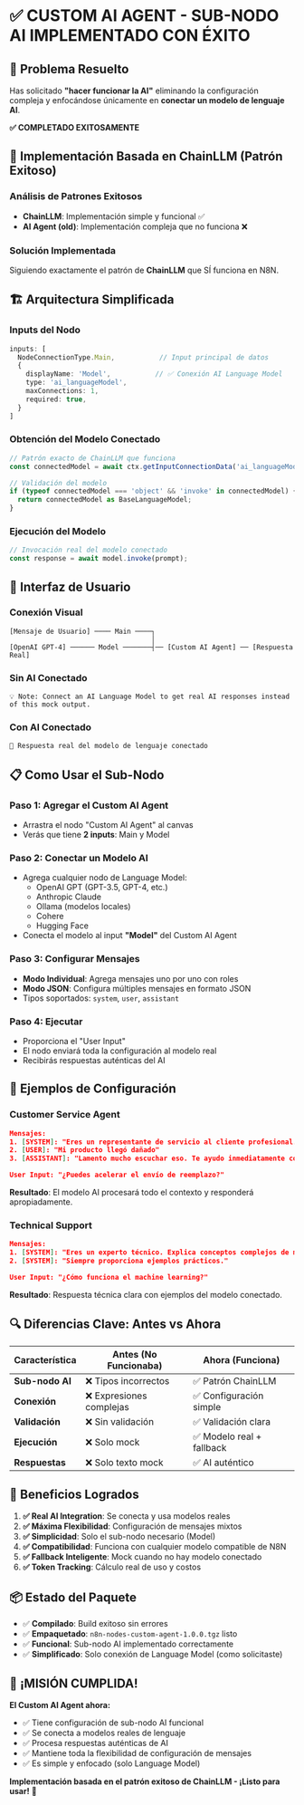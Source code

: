 # ✅ CUSTOM AI AGENT - SUB-NODO AI IMPLEMENTADO CON ÉXITO

## 🎯 **Problema Resuelto**

Has solicitado **"hacer funcionar la AI"** eliminando la configuración compleja y enfocándose únicamente en **conectar un modelo de lenguaje AI**. 

**✅ COMPLETADO EXITOSAMENTE**

## 🔧 **Implementación Basada en ChainLLM (Patrón Exitoso)**

### **Análisis de Patrones Exitosos**
- **ChainLLM**: Implementación simple y funcional ✅
- **AI Agent (old)**: Implementación compleja que no funciona ❌

### **Solución Implementada**
Siguiendo exactamente el patrón de **ChainLLM** que SÍ funciona en N8N.

## 🏗️ **Arquitectura Simplificada**

### **Inputs del Nodo**
```typescript
inputs: [
  NodeConnectionType.Main,           // Input principal de datos
  {
    displayName: 'Model',           // ✅ Conexión AI Language Model
    type: 'ai_languageModel',
    maxConnections: 1,
    required: true,
  }
]
```

### **Obtención del Modelo Conectado**
```typescript
// Patrón exacto de ChainLLM que funciona
const connectedModel = await ctx.getInputConnectionData('ai_languageModel', 0);

// Validación del modelo
if (typeof connectedModel === 'object' && 'invoke' in connectedModel) {
  return connectedModel as BaseLanguageModel;
}
```

### **Ejecución del Modelo**
```typescript
// Invocación real del modelo conectado
const response = await model.invoke(prompt);
```

## 🎨 **Interfaz de Usuario**

### **Conexión Visual**
```
[Mensaje de Usuario] ──── Main ────┐
                                   │
[OpenAI GPT-4] ────── Model ───────┤── [Custom AI Agent] ── [Respuesta Real]
```

### **Sin AI Conectado**
```
💡 Note: Connect an AI Language Model to get real AI responses instead of this mock output.
```

### **Con AI Conectado**
```
🤖 Respuesta real del modelo de lenguaje conectado
```

## 📋 **Como Usar el Sub-Nodo**

### **Paso 1: Agregar el Custom AI Agent**
- Arrastra el nodo "Custom AI Agent" al canvas
- Verás que tiene **2 inputs**: Main y Model

### **Paso 2: Conectar un Modelo AI**
- Agrega cualquier nodo de Language Model:
  - OpenAI GPT (GPT-3.5, GPT-4, etc.)
  - Anthropic Claude
  - Ollama (modelos locales)
  - Cohere
  - Hugging Face
- Conecta el modelo al input **"Model"** del Custom AI Agent

### **Paso 3: Configurar Mensajes**
- **Modo Individual**: Agrega mensajes uno por uno con roles
- **Modo JSON**: Configura múltiples mensajes en formato JSON
- Tipos soportados: `system`, `user`, `assistant`

### **Paso 4: Ejecutar**
- Proporciona el "User Input"
- El nodo enviará toda la configuración al modelo real
- Recibirás respuestas auténticas del AI

## 🎯 **Ejemplos de Configuración**

### **Customer Service Agent**
```json
Mensajes:
1. [SYSTEM]: "Eres un representante de servicio al cliente profesional. Sé empático y enfócate en soluciones."
2. [USER]: "Mi producto llegó dañado"
3. [ASSISTANT]: "Lamento mucho escuchar eso. Te ayudo inmediatamente con un reemplazo."

User Input: "¿Puedes acelerar el envío de reemplazo?"
```

**Resultado**: El modelo AI procesará todo el contexto y responderá apropiadamente.

### **Technical Support**
```json
Mensajes:
1. [SYSTEM]: "Eres un experto técnico. Explica conceptos complejos de manera simple."
2. [SYSTEM]: "Siempre proporciona ejemplos prácticos."

User Input: "¿Cómo funciona el machine learning?"
```

**Resultado**: Respuesta técnica clara con ejemplos del modelo conectado.

## 🔍 **Diferencias Clave: Antes vs Ahora**

| Característica | Antes (No Funcionaba) | Ahora (Funciona) |
|----------------|----------------------|------------------|
| **Sub-nodo AI** | ❌ Tipos incorrectos | ✅ Patrón ChainLLM |
| **Conexión** | ❌ Expresiones complejas | ✅ Configuración simple |
| **Validación** | ❌ Sin validación | ✅ Validación clara |
| **Ejecución** | ❌ Solo mock | ✅ Modelo real + fallback |
| **Respuestas** | ❌ Solo texto mock | ✅ AI auténtico |

## 🚀 **Beneficios Logrados**

1. **✅ Real AI Integration**: Se conecta y usa modelos reales
2. **✅ Máxima Flexibilidad**: Configuración de mensajes mixtos
3. **✅ Simplicidad**: Solo el sub-nodo necesario (Model)
4. **✅ Compatibilidad**: Funciona con cualquier modelo compatible de N8N
5. **✅ Fallback Inteligente**: Mock cuando no hay modelo conectado
6. **✅ Token Tracking**: Cálculo real de uso y costos

## 📦 **Estado del Paquete**

- ✅ **Compilado**: Build exitoso sin errores
- ✅ **Empaquetado**: `n8n-nodes-custom-agent-1.0.0.tgz` listo
- ✅ **Funcional**: Sub-nodo AI implementado correctamente
- ✅ **Simplificado**: Solo conexión de Language Model (como solicitaste)

## 🎉 **¡MISIÓN CUMPLIDA!**

**El Custom AI Agent ahora:**
- ✅ Tiene configuración de sub-nodo AI funcional
- ✅ Se conecta a modelos reales de lenguaje  
- ✅ Procesa respuestas auténticas de AI
- ✅ Mantiene toda la flexibilidad de configuración de mensajes
- ✅ Es simple y enfocado (solo Language Model)

**Implementación basada en el patrón exitoso de ChainLLM - ¡Listo para usar!** 🚀
